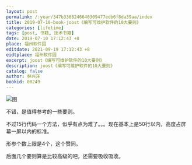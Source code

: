 ```yaml
---
layout: post
permalink: /:year/347b3368246646309477edb6f8da39aa/index
title: 2019-07-10-book-joost《编写可维护软件的10大要则》
categories: [lifetime]
tags: [post, 书籍, 技术书籍]
date: 2019-07-10 17:12:43 +8
place: 福州软件园
editdate: 2021-09-19 17:12:43 +8
eidtplace: 福州软件园
excerpt: joost《编写可维护软件的10大要则》
description: joost《编写可维护软件的10大要则》
catalog: false
author: 林兴洋
bookid: 00249
---
```


![图](https://gitee.com/linxingyang/at-2020-10-02-image/raw/master/image/T-talks/image/2019/books/dmbx.png)

不错，是值得参考的一些要则。

不过15行代码一个方法，似乎有点为难了。。。现在基本上是50行以内，高度占屏幕一屏以内的标准。

形参个数上限是4个，这个赞同。

后面几个要则算是比较高级的吧，还需要吸收吸收。

